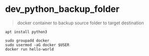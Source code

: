 # dev_python_backup_folder

> docker container to backup source folder to target destination

```shell
apt install python3
```

```shell
sudo groupadd docker
sudo usermod -aG docker $USER
docker run hello-world
```

